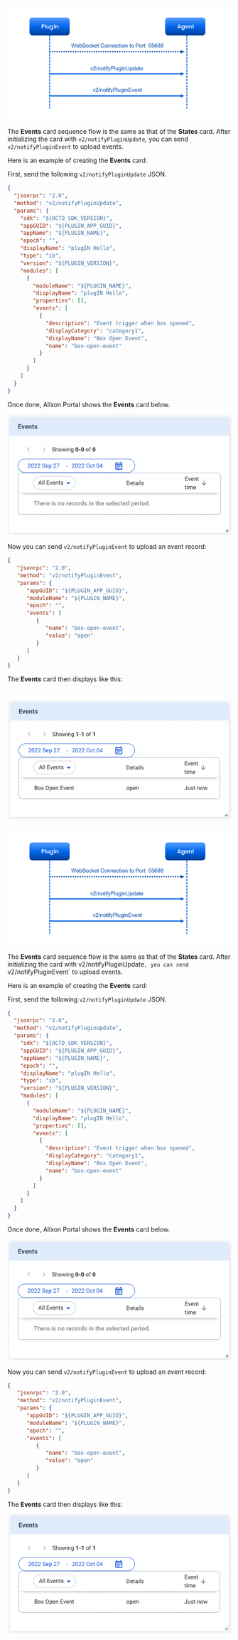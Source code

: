 ![event-sequence](../_img/event-sequence.png)

The **Events** card sequence flow is the same as that of the **States** card. After initializing the card with `v2/notifyPluginUpdate`, you can send `v2/notifyPluginEvent` to upload events.

Here is an example of creating the **Events** card:

First, send the following `v2/notifyPluginUpdate` JSON.


```json {17-24}
{
  "jsonrpc": "2.0",
  "method": "v2/notifyPluginUpdate",
  "params": {
    "sdk": "${OCTO_SDK_VERSION}",
    "appGUID": "${PLUGIN_APP_GUID}",
    "appName": "${PLUGIN_NAME}",
    "epoch": "",
    "displayName": "plugIN Hello",
    "type": "ib",
    "version": "${PLUGIN_VERSION}",
    "modules": [
      {
        "moduleName": "${PLUGIN_NAME}",
        "displayName": "plugIN Hello",
        "properties": [],
        "events": [
          {
            "description": "Event trigger when box opened",
            "displayCategory": "category1",
            "displayName": "Box Open Event",
            "name": "box-open-event"
          }
        ]
      }
    ]
  }
}
```
Once done, Allxon Portal shows the **Events** card below.

![event-init](../_img/event-init.png)

Now you can send `v2/notifyPluginEvent` to upload an event record:


```json
{
   "jsonrpc": "2.0",
   "method": "v2/notifyPluginEvent",
   "params": {
      "appGUID": "${PLUGIN_APP_GUID}",
      "moduleName": "${PLUGIN_NAME}",
      "epoch": "",
      "events": [
         {
            "name": "box-open-event",
            "value": "open"
         }
      ]
   }
}
```

The **Events** card then displays like this:

![event-init](../_img/event-first-shot.png)
=======
![event-sequence](../_img/event-sequence.png)

The **Events** card sequence flow is the same as that of the **States** card. After initializing the card with v2/notifyPluginUpdate`, you can send `v2/notifyPluginEvent` to upload events.

Here is an example of creating the **Events** card:

First, send the following `v2/notifyPluginUpdate` JSON.


```json {17-24}
{
  "jsonrpc": "2.0",
  "method": "v2/notifyPluginUpdate",
  "params": {
    "sdk": "${OCTO_SDK_VERSION}",
    "appGUID": "${PLUGIN_APP_GUID}",
    "appName": "${PLUGIN_NAME}",
    "epoch": "",
    "displayName": "plugIN Hello",
    "type": "ib",
    "version": "${PLUGIN_VERSION}",
    "modules": [
      {
        "moduleName": "${PLUGIN_NAME}",
        "displayName": "plugIN Hello",
        "properties": [],
        "events": [
          {
            "description": "Event trigger when box opened",
            "displayCategory": "category1",
            "displayName": "Box Open Event",
            "name": "box-open-event"
          }
        ]
      }
    ]
  }
}
```
Once done, Allxon Portal shows the **Events** card below.

![event-init](../_img/event-init.png)

Now you can send `v2/notifyPluginEvent` to upload an event record:


```json
{
   "jsonrpc": "2.0",
   "method": "v2/notifyPluginEvent",
   "params": {
      "appGUID": "${PLUGIN_APP_GUID}",
      "moduleName": "${PLUGIN_NAME}",
      "epoch": "",
      "events": [
         {
            "name": "box-open-event",
            "value": "open"
         }
      ]
   }
}
```

The **Events** card then displays like this:

![event-init](../_img/event-first-shot.png)
